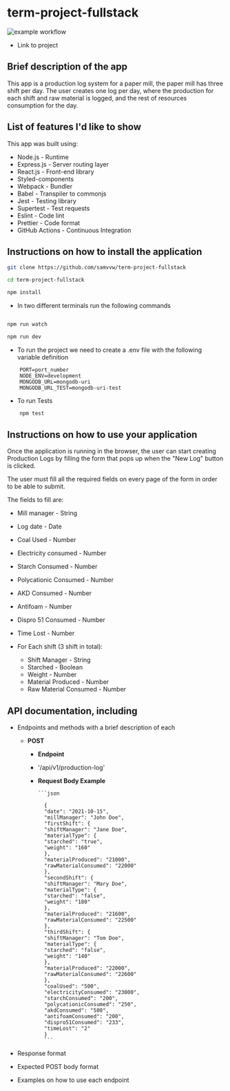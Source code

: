 # term-project-fullstack

![example workflow](https://github.com/samvvw/term-project-fullstack/actions/workflows/push_workflow.yml/badge.svg)

- Link to project

## Brief description of the app

This app is a production log system for a paper mill, the paper mill has three shift per day. The user creates one log per day, where the production for each shift and raw material is logged, and the rest of resources consumption for the day.

## List of features I'd like to show

This app was built using:

- Node.js - Runtime
- Express.js - Server routing layer
- React.js - Front-end library
- Styled-components
- Webpack - Bundler
- Babel - Transpiler to commonjs
- Jest - Testing library
- Supertest - Test requests
- Eslint - Code lint
- Prettier - Code format
- GitHub Actions - Continuous Integration

## Instructions on how to install the application

```bash
git clone https://github.com/samvvw/term-project-fullstack

cd term-project-fullstack

npm install

```

- In two different terminals run the following commands

```bash

npm run watch

npm run dev

```

- To run the project we need to create a .env file with the following variable definition

```env
    PORT=port_number
    NODE_ENV=development
    MONGODB_URL=mongodb-uri
    MONGODB_URL_TEST=mongodb-uri-test
```

- To run Tests

```bash
    npm test
```

## Instructions on how to use your application

Once the application is running in the browser, the user can start creating Production Logs by filling the form that pops up when the "New Log" button is clicked.

The user must fill all the required fields on every page of the form in order to be able to submit.

The fields to fill are:

- Mill manager - String
- Log date - Date
- Coal Used - Number
- Electricity consumed - Number
- Starch Consumed - Number
- Polycationic Consumed - Number
- AKD Consumed - Number
- Antifoam - Number
- Dispro 51 Consumed - Number
- Time Lost - Number

- For Each shift (3 shift in total):
  - Shift Manager - String
  - Starched - Boolean
  - Weight - Number
  - Material Produced - Number
  - Raw Material Consumed - Number

## API documentation, including

- Endpoints and methods with a brief description of each

  - **POST**

    - **Endpoint**

    - '/api/v1/production-log'

    - **Request Body Example**

          ```json

            {
            "date": "2021-10-15",
            "millManager": "John Doe",
            "firstShift": {
            "shiftManager": "Jane Doe",
            "materialType": {
            "starched": "true",
            "weight": "160"
            },
            "materialProduced": "21000",
            "rawMaterialConsumed": "22000"
            },
            "secondShift": {
            "shiftManager": "Mary Doe",
            "materialType": {
            "starched": "false",
            "weight": "180"
            },
            "materialProduced": "21600",
            "rawMaterialConsumed": "22500"
            },
            "thirdShift": {
            "shiftManager": "Tom Doe",
            "materialType": {
            "starched": "false",
            "weight": "140"
            },
            "materialProduced": "22000",
            "rawMaterialConsumed": "22600"
            },
            "coalUsed": "500",
            "electricityConsumed": "23000",
            "starchConsumed": "200",
            "polycationicConsumed": "250",
            "akdConsumed": "500",
            "antifoamConsumed": "200",
            "dispro51Consumed": "233",
            "timeLost": "2"
            }
            ```

- Response format
- Expected POST body format
- Examples on how to use each endpoint
